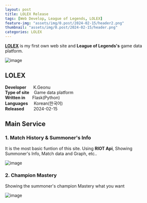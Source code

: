 ```yaml
---
layout: post
title: LOLEX Release
tags: [Web Develop, League of Legends, LOLEX]
feature-img: "assets/img/0.post/2024-02-15/header2.png"
thumbnail: "assets/img/0.post/2024-02-15/header.png"
categories: LOLEX
---
```


[**LOLEX**](http://ko-web.com/lolex) is my first own web site and **League of Legends's** game data platform. <br>

![image](https://github.com/KoderWiki/koderwiki.github.io/assets/153072257/9a5bb424-e742-4237-bf63-1cfcea5dda23)

## **LOLEX**
**Developer** &nbsp;&nbsp;&nbsp;&nbsp; K.Geonu <br>
**Type of site** &nbsp;&nbsp; Game data platform <br>
**Written in** &nbsp;&nbsp;&nbsp;&nbsp; Flask(Python) <br>
**Languages** &nbsp;&nbsp;&nbsp; Korean(한국어) <br>
**Released** &nbsp;&nbsp;&nbsp;&nbsp;&nbsp;&nbsp; 2024-02-15 <br>

## Main Service

### 1. Match History & Summoner's Info

It is the most basic funtion of this site. Using **RIOT Api**, Showing Summoner's Info, Match data and Graph, etc..

![image](https://github.com/KoderWiki/koderwiki.github.io/assets/153072257/6d8d8bf7-526e-42c7-816f-56b00f3d0e48)

### 2. Champion Mastery

Showing the summoner's champion Mastery what you want

![image](https://github.com/KoderWiki/koderwiki.github.io/assets/153072257/e9d6f6f0-1dd9-4697-9a3f-55edfb024ff8)


